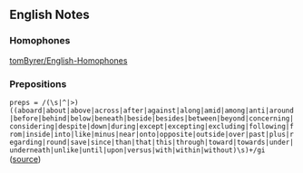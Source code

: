 English Notes
----

### Homophones
[ tomByrer/English-Homophones](https://gist.github.com/tomByrer/cb5c9fae362c896ecd02)

### Prepositions

`preps = /(\s|^|>)((aboard|about|above|across|after|against|along|amid|among|anti|around|before|behind|below|beneath|beside|besides|between|beyond|concerning|considering|despite|down|during|except|excepting|excluding|following|from|inside|into|like|minus|near|onto|opposite|outside|over|past|plus|regarding|round|save|since|than|that|this|through|toward|towards|under|underneath|unlike|until|upon|versus|with|within|without)\s)+/gi`
<br>
([source](https://github.com/nathanford/type.js/blob/master/js/type.js#L427))
